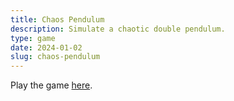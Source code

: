 ```yaml
---
title: Chaos Pendulum
description: Simulate a chaotic double pendulum.
type: game
date: 2024-01-02
slug: chaos-pendulum
---
```


Play the game [here](/games/chaos-pendulum/index.html).
